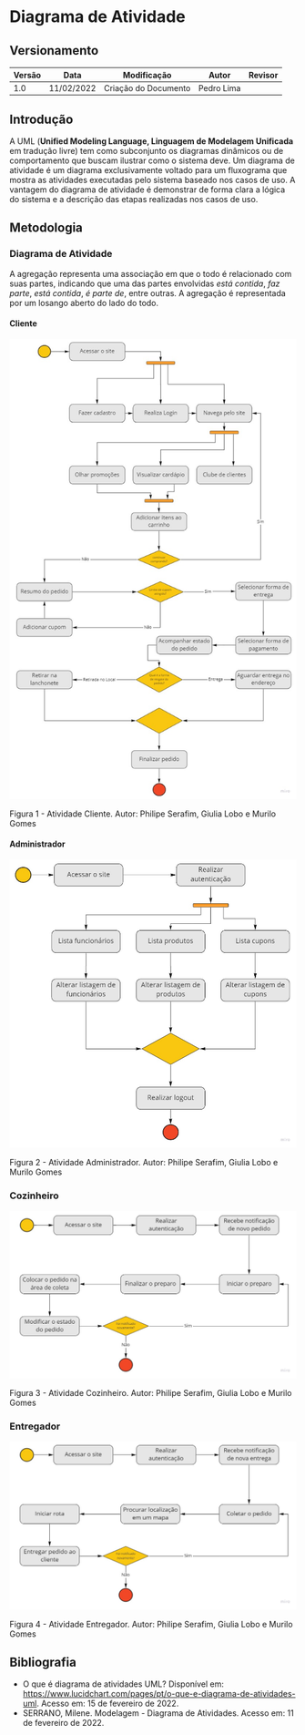 # Diagrama de Atividade

## Versionamento

| Versão |    Data    |     Modificação      |   Autor    | Revisor |
| ------ | :--------: | :------------------: | :--------: | :-----: |
| 1.0    | 11/02/2022 | Criação do Documento | Pedro Lima |         |

## Introdução

A UML (**Unified Modeling Language, Linguagem de Modelagem Unificada** em tradução livre) tem como subconjunto os diagramas dinâmicos ou de comportamento que buscam ilustrar como o sistema deve. Um diagrama de atividade é um diagrama exclusivamente voltado para um fluxograma que mostra as atividades executadas pelo sistema baseado nos casos de uso. A vantagem do diagrama de atividade é demonstrar de forma clara a lógica do sistema e a descrição das etapas realizadas nos casos de uso.

## Metodologia

### Diagrama de Atividade

A agregação representa uma associação em que o todo é relacionado com suas partes, indicando que uma das partes envolvidas _está contida_, _faz parte_, _está contida_, _é parte de_, entre outras. A agregação é representada por um losango aberto do lado do todo.

#### Cliente

![Atividade Cliente](../../assets/images/atividades/diagrama-de-atividades-cliente.jpg)

<figcaption>Figura 1 - Atividade Cliente. Autor: Philipe Serafim, Giulia Lobo e Murilo Gomes</figcaption>

#### Administrador

![Atividade Administrador](../../assets/images/atividades/diagrama-de-atividades-administrador.jpg)

<figcaption>Figura 2 - Atividade Administrador. Autor: Philipe Serafim, Giulia Lobo e Murilo Gomes</figcaption>

### Cozinheiro

![Atividade Cozinheiro](../../assets/images/atividades/diagrama-de-atividades-cozinheiro.jpg)

<figcaption>Figura 3 - Atividade Cozinheiro. Autor: Philipe Serafim, Giulia Lobo e Murilo Gomes</figcaption>

### Entregador

![Atividade Entregador](../../assets/images/atividades/diagrama-de-atividades-entregador.jpg)

<figcaption>Figura 4 - Atividade Entregador. Autor: Philipe Serafim, Giulia Lobo e Murilo Gomes</figcaption>

## Bibliografia

- O que é diagrama de atividades UML? Disponível em: <https://www.lucidchart.com/pages/pt/o-que-e-diagrama-de-atividades-uml>. Acesso em: 15 de fevereiro de 2022.
- SERRANO, Milene. Modelagem - Diagrama de Atividades. Acesso em: 11 de fevereiro de 2022.
